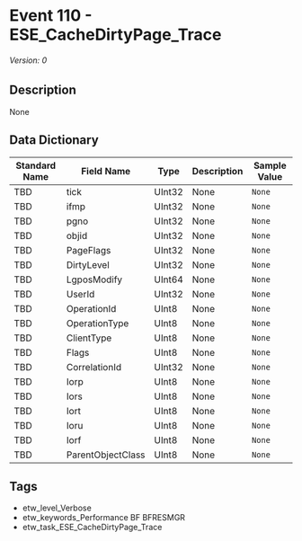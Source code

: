 # Event 110 - ESE_CacheDirtyPage_Trace
###### Version: 0

## Description
None

## Data Dictionary
|Standard Name|Field Name|Type|Description|Sample Value|
|---|---|---|---|---|
|TBD|tick|UInt32|None|`None`|
|TBD|ifmp|UInt32|None|`None`|
|TBD|pgno|UInt32|None|`None`|
|TBD|objid|UInt32|None|`None`|
|TBD|PageFlags|UInt32|None|`None`|
|TBD|DirtyLevel|UInt32|None|`None`|
|TBD|LgposModify|UInt64|None|`None`|
|TBD|UserId|UInt32|None|`None`|
|TBD|OperationId|UInt8|None|`None`|
|TBD|OperationType|UInt8|None|`None`|
|TBD|ClientType|UInt8|None|`None`|
|TBD|Flags|UInt8|None|`None`|
|TBD|CorrelationId|UInt32|None|`None`|
|TBD|Iorp|UInt8|None|`None`|
|TBD|Iors|UInt8|None|`None`|
|TBD|Iort|UInt8|None|`None`|
|TBD|Ioru|UInt8|None|`None`|
|TBD|Iorf|UInt8|None|`None`|
|TBD|ParentObjectClass|UInt8|None|`None`|

## Tags
* etw_level_Verbose
* etw_keywords_Performance BF BFRESMGR
* etw_task_ESE_CacheDirtyPage_Trace